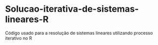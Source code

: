 # Solucao-iterativa-de-sistemas-lineares-R
Código usado para a resolução de sistemas lineares utilizando processo iterativo no R
